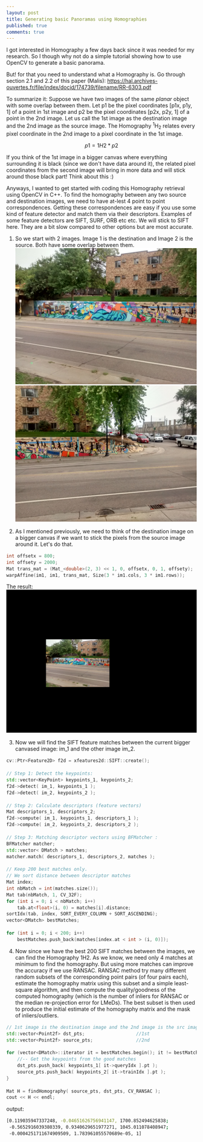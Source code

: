 ```yaml
---
layout: post
title: Generating basic Panoramas using Homographies
published: true
comments: true
---
```


I got interested in Homography a few days back since it was needed for my research. So I though why not do a simple tutorial showing how to use OpenCV to generate a basic panorama.

But! for that you need to understand what a Homography is. Go through section 2.1 and 2.2 of this paper (Malis): <https://hal.archives-ouvertes.fr/file/index/docid/174739/filename/RR-6303.pdf>

To summarize it: Suppose we have two images of the same _planar_ object with some overlap between them. Let p1 be the pixel coordinates [p1x, p1y, 1] of a point in 1st image and p2 be the pixel coordinates [p2x, p2y, 1] of a point in the 2nd image. Let us call the 1st image as the destination image and the 2nd image as the source image. The Homography <sup>1</sup>H<sub>2</sub> relates every pixel coordinate in the 2nd image to a pixel coordinate in the 1st image.

```math
p1 = 1H2 * p2
```

If you think of the 1st image in a bigger canvas where everything surrounding it is black (since we don't have data around it), the related pixel coordinates from the second image will bring in more data and will stick around those black part! Think about this :)

Anyways, I wanted to get started with coding this Homography retrieval using OpenCV in C++. To find the homography between any two source and destination images, we need to have at-lest 4 point to point correspondences. Getting these correspondences are easy if you use some kind of feature detector and match them via their descriptors. Examples of some feature detectors are SIFT, SURF, ORB etc etc. We will stick to SIFT here. They are a bit slow compared to other options but are most accurate.

1. So we start with 2 images. Image 1 is the destination and Image 2 is the source. Both have some overlap between them.
![Image 1](/images/1.jpg "Destination Image")
![Image 2](/images/2.jpg "Source Image")

2. As I mentioned previously, we need to think of the destination image on a bigger canvas if we want to stick the pixels from the source image around it. Let's do that.

```cpp
int offsetx = 800;
int offsety = 2000;
Mat trans_mat = (Mat_<double>(2, 3) << 1, 0, offsetx, 0, 1, offsety);
warpAffine(im1, im1, trans_mat, Size(3 * im1.cols, 3 * im1.rows));
```
The result:
![Bigger Canvas Image 1](/images/3.jpg "Bigger Canvas Image")

3. Now we will find the SIFT feature matches between the current bigger canvased image: im_1 and the other image im_2.

```cpp
cv::Ptr<Feature2D> f2d = xfeatures2d::SIFT::create();

// Step 1: Detect the keypoints:
std::vector<KeyPoint> keypoints_1, keypoints_2;
f2d->detect( im_1, keypoints_1 );
f2d->detect( im_2, keypoints_2 );

// Step 2: Calculate descriptors (feature vectors)
Mat descriptors_1, descriptors_2;
f2d->compute( im_1, keypoints_1, descriptors_1 );
f2d->compute( im_2, keypoints_2, descriptors_2 );

// Step 3: Matching descriptor vectors using BFMatcher :
BFMatcher matcher;
std::vector< DMatch > matches;
matcher.match( descriptors_1, descriptors_2, matches );

// Keep 200 best matches only.
// We sort distance between descriptor matches
Mat index;
int nbMatch = int(matches.size());
Mat tab(nbMatch, 1, CV_32F);
for (int i = 0; i < nbMatch; i++)
	tab.at<float>(i, 0) = matches[i].distance;
sortIdx(tab, index, SORT_EVERY_COLUMN + SORT_ASCENDING);
vector<DMatch> bestMatches;

for (int i = 0; i < 200; i++)
	bestMatches.push_back(matches[index.at < int > (i, 0)]);

```

4. Now since we have the best 200 SIFT matches between the images, we can find the Homography 1H2. As we know, we need only 4 matches at minimum to find the homography. But using more matches can improve the accuracy if we use RANSAC. RANSAC method try many different random subsets of the corresponding point pairs (of four pairs each), estimate the homography matrix using this subset and a simple least-square algorithm, and then compute the quality/goodness of the computed homography (which is the number of inliers for RANSAC or the median re-projection error for LMeDs). The best subset is then used to produce the initial estimate of the homography matrix and the mask of inliers/outliers.

```cpp
// 1st image is the destination image and the 2nd image is the src image
std::vector<Point2f> dst_pts;                   //1st
std::vector<Point2f> source_pts;                //2nd

for (vector<DMatch>::iterator it = bestMatches.begin(); it != bestMatches.end(); ++it) {
	//-- Get the keypoints from the good matches
	dst_pts.push_back( keypoints_1[ it->queryIdx ].pt );
	source_pts.push_back( keypoints_2[ it->trainIdx ].pt );
}

Mat H = findHomography( source_pts, dst_pts, CV_RANSAC );
cout << H << endl;
```
output:

```bash
[0.119035947337248, -0.04651626756941147, 1700.852494625838;
 -0.5652916039380339, 0.9340629651977271, 1045.011078408947;
 -0.0004251711674909509, 1.783961055570689e-05, 1]
```
